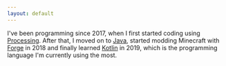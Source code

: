 ```yaml
---
layout: default
---
```

I've been programming since 2017, when I first started coding using [Processing](https://processing.org/).
After that, I moved on to [Java](https://go.java/?intcmp=gojava-banner-java-com), started modding Minecraft with [Forge](http://minecraftforge.net/) in 2018
and finally learned [Kotlin](https://kotlinlang.org/) in 2019, which is the programming language I'm currently using the most.